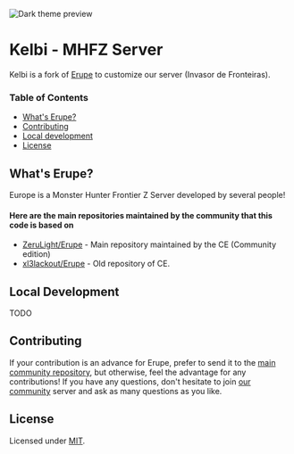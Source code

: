 
![Dark theme preview](http://invidget.switchblade.xyz/967058504403808356)

# Kelbi - MHFZ Server

Kelbi is a fork of [Erupe](#whats-erupe) to customize our server (Invasor de Fronteiras).

### Table of Contents

- [What's Erupe?](#whats-erupe)
- [Contributing](#contributing)
- [Local development](#local-development)
- [License](#license)

## What's Erupe?

Europe is a Monster Hunter Frontier Z Server developed by several people!

#### Here are the main repositories maintained by the community that this code is based on

- [ZeruLight/Erupe](https://github.com/ZeruLight/Erupe) - Main repository maintained by the CE (Community edition)
- [xl3lackout/Erupe](https://github.com/xl3lackout/Erupe) - Old repository of CE.

## Local Development

TODO

## Contributing

If your contribution is an advance for Erupe, prefer to send it to the [main community repository](#here-are-the-main-repositories-maintained-by-the-community-that-this-code-is-based-on), but otherwise, feel the advantage for any contributions! If you have any questions, don't hesitate to join [our community]() server and ask as many questions as you like.

## License

Licensed under [MIT](/LICENSE).

<!-- 
## WARNING

This project is in its infancy and has no reliable active developer, no documentation, and no support.

# General info

Currently allows a JP MHF client (with GameGuard removed) to:

* Login and register an account (registration is automatic if account doesn't exist)
* Create a character
* Get ingame to the main city
* See other players walk around
* Do quests
* Use chat*

# Installation

## Server

1. Start database with docker

```shell
docker-compose up -d
```

2. Run migrations

```shell
cd database
npm i
npm run db:push
```

5. Edit the config.json

    Namely:
    * Update the database username and password
    * Update the `host_ip` and `ip` fields (there are multiple) to your external IP if you are hosting for multiple clients.

6. Place quest/scenario binaries.

    The quest and scenario binary files should be placed in `bin/quests/` and `bin/scenarios` respectively.

## Launcher

Erupe ships with a rudimentary custom launcher, so you don't need to obtain the original TW/JP files to simply get ingame. However, it does still support using the original files if you choose to. To set this up, place a copy of the original launcher html/js/css in `./www/tw/`, and `/www/jp/` for the TW and JP files respectively.

Then, modify the the `/launcher/js/launcher.js` file as such:

* Find the call to `startUpdateProcess();` in a case statement and replace it with `finishUpdateProcess();`. (This disables the file check and updating)
* (JP ONLY): replace all uses of "https://" with "http://" in the file.

Finally, edit the config.json and set `UseOriginalLauncherFiles` to `true` under the launcher settings.

# Usage

### Note: If you are switching to/from the custom launcher html, you will have to clear your IE cache @ `C:\Users\<user>\AppData\Local\Microsoft\Windows\INetCache`

## Server

```
cd Erupe
go run .
```

## Client

Add to hosts:

```
127.0.0.1 mhfg.capcom.com.tw
127.0.0.1 mhf-n.capcom.com.tw
127.0.0.1 cog-members.mhf-z.jp
127.0.0.1 www.capcom-onlinegames.jp
127.0.0.1 srv-mhf.capcom-networks.jp
```

Run mhf.exe normally (with locale emulator or appropriate timezone). -->
